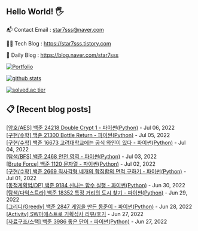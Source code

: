 ## Hello World! 🖐

📬 Contact Email : star7sss@naver.com

👨‍💻 Tech Blog : https://star7sss.tistory.com

🤪 Daily Blog : https://blog.naver.com/star7sss

[![Portfolio](https://img.shields.io/badge/Portfolio-%23000000.svg?style=for-the-badge&logo=firefox&logoColor=#FF7139)](https://fern-way-13f.notion.site/Jang-Thang-3b7b327981a2456c8ee5952eadb848b9)

[![github stats](https://github-readme-stats.vercel.app/api?username=jangThang&show_icons=true&hide_border=False)](https://star7sss.tistory.com)

[![solved.ac tier](http://mazassumnida.wtf/api/v2/generate_badge?boj=star7sss)](https://solved.ac/star7sss)

## 📋 [Recent blog posts]
[[암호/AES] 백준 24218 Double Crypt 1 - 파이썬(Python)](https://star7sss.tistory.com/432) - Jul 06, 2022<br>
[[구현/수학] 백준 21300 Bottle Return - 파이썬(Python)](https://star7sss.tistory.com/429) - Jul 05, 2022<br>
[[구현/수학] 백준 16673 고려대학교에는 공식 와인이 있다 - 파이썬(Python)](https://star7sss.tistory.com/428) - Jul 04, 2022<br>
[[탐색/BFS] 백준 2468 안전 영역 - 파이썬(Python)](https://star7sss.tistory.com/444) - Jul 03, 2022<br>
[[Brute Force] 백준 1120 문자열 - 파이썬(Python)](https://star7sss.tistory.com/424) - Jul 02, 2022<br>
[[구현/수학] 백준 2669 직사각형 네개의 합집합의 면적 구하기 - 파이썬(Python)](https://star7sss.tistory.com/423) - Jul 01, 2022<br>
[[동적계획법/DP] 백준 9184 신나는 함수 실행 - 파이썬(Python)](https://star7sss.tistory.com/422) - Jun 30, 2022<br>
[[탐색/다익스트라] 백준 18352 특정 거리의 도시 찾기 - 파이썬(Python)](https://star7sss.tistory.com/421) - Jun 29, 2022<br>
[[그리디/Greedy] 백준 2847 게임을 만든 동준이 - 파이썬(Python)](https://star7sss.tistory.com/415) - Jun 28, 2022<br>
[[Activity] SW마에스트로 기획심사 리뷰/후기](https://star7sss.tistory.com/605) - Jun 27, 2022<br>
[[자료구조/스택] 백준 3986 좋은 단어 - 파이썬(Python)](https://star7sss.tistory.com/414) - Jun 27, 2022<br>
